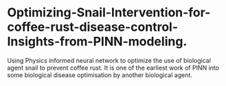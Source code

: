 # Optimizing-Snail-Intervention-for-coffee-rust-disease-control-Insights-from-PINN-modeling.
Using Physics informed neural network to optimize the use of biological agent snail to prevent coffee rust. It is one of the earliest work of PINN into some biological disease optimisation by another biological agent.
